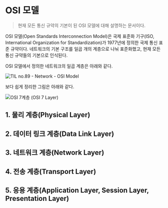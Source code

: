 # OSI 모델

> 현재 모든 통신 규약의 기본이 된 OSI 모델에 대해 설명하는 문서이다.

OSI 모델(Open Standards Interconnection Model)은 국제 표준화 기구(ISO, International Organization for Standardization)가 1977년에 정의한 국제 통신 표준 규약이다. 네트워크의 기본 구조를 일곱 개의 계층으로 나눠 표준화했고, 현재 모든 통신 규약들의 기본으로 인식된다. 

OSI 모델에서 정의한 네트워크의 일곱 계층은 아래와 같다. 

![TIL no.89 - Network - OSI Model](https://media.vlpt.us/post-images/devzunky/0f3adac0-11f0-11ea-8ab2-230db3666a7c/simple-osi-model-7-layers.png)

보다 쉽게 정리한 그림은 아래와 같다.

![OSI 7계층 (OSI 7 Layer)](https://madplay.github.io/img/post/2018-02-17-network-osi-7-layer-1.png)



## 1. 물리 계층(Physical Layer)

## 2. 데이터 링크 계층(Data Link Layer)

## 3. 네트워크 계층(Network Layer)

## 4. 전송 계층(Transport Layer)

## 5. 응용 계층(Application Layer, Session Layer, Presentation Layer)

